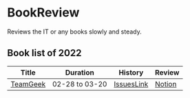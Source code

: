 # BookReview

Reviews the IT or any books slowly and steady.

## Book list of 2022

|Title|Duration|History|Review|
|-----|--------|-------|------|
|[TeamGeek](http://aladin.kr/p/vDMV)|02-28 to 03-20|[IssuesLink](https://github.com/jongfeel/BookReview/issues?q=is%3Aissue+is%3Aclosed+label%3A%22Team+Geek%22)|[Notion](https://www.notion.so/jongfeel/f39e621ef6fe4c418f060c16028a676c)
